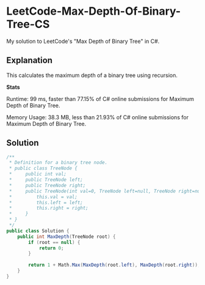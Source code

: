 # LeetCode-Max-Depth-Of-Binary-Tree-CS
My solution to LeetCode's "Max Depth of Binary Tree" in C#.

## Explanation
This calculates the maximum depth of a binary tree using recursion.

**Stats**

Runtime: 99 ms, faster than 77.15% of C# online submissions for Maximum Depth of Binary Tree.

Memory Usage: 38.3 MB, less than 21.93% of C# online submissions for Maximum Depth of Binary Tree.

## Solution
```cs
/**
 * Definition for a binary tree node.
 * public class TreeNode {
 *     public int val;
 *     public TreeNode left;
 *     public TreeNode right;
 *     public TreeNode(int val=0, TreeNode left=null, TreeNode right=null) {
 *         this.val = val;
 *         this.left = left;
 *         this.right = right;
 *     }
 * }
 */
public class Solution {
    public int MaxDepth(TreeNode root) {
        if (root == null) {
            return 0;
        }
        
        return 1 + Math.Max(MaxDepth(root.left), MaxDepth(root.right));
    }
}
```
